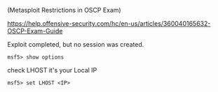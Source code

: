 (Metasploit Restrictions in OSCP Exam)

https://help.offensive-security.com/hc/en-us/articles/360040165632-OSCP-Exam-Guide

Exploit completed, but no session was created.

```
msf5> show options
```

check LHOST it's your Local IP

```
msf5> set LHOST <IP>
```

